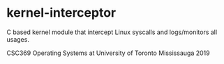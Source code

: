 # kernel-interceptor
C based kernel module that intercept Linux syscalls and logs/monitors all usages.

CSC369 Operating Systems at University of Toronto Mississauga 2019
